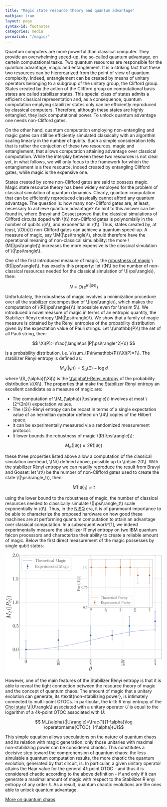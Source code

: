 ```yaml
---
title: "Magic state resource theory and quantum advantage"
mathjax: true
layout: page
syntax-id: footnotes
categories: media
permalink: "/magic/"
---
```



Quantum computers are more powerful than classical computer. They provide an overwhelming speed-up, the so-called quantum advantage, on certein computational tasks. Two quantum resources are responsible for the quantum advantage, magic and entanglement. It is a striking fact that these two resources can be hierercarized from the point of view of quantum complexity. Indeed, entanglement can be created by means of unitary operators belonging to a subgroup of the unitary group, the Clifford group. States created by the action of the Clifford group on computational basis states are called stabilizer states. This special class of states admits a efficient classical representation and, as a consequence, quantum computation emplying stabilizer states only can be efficiently reproduced by classical computers. Therefore, although these states are highly entangled, they lack computational power. To unlock quantum advantage one needs non-Clifford gates. 

On the other hand, quantum computation employing non-entangling and magic gates can still be efficiently simulated classically with an algorithm scaling linearly in the number of qubits. Such a simple consideration tells that is rather the conjuction of these two resources, magic and entanglement, that allows computation attaining advantage over classical computation. While the interplay between these two resources is not clear yet, in what follows, we will only focus to the framework for which the entanglement is a free resource, indeed created by entangling Clifford gates, while magic is the expensive one. 

States created by some non-Clifford gates are said to possess magic. Magic state resource theory has been widely employed for the problem of classical simulation of quantum dynamics. Clearly, quantum computation that can be efficiently reproduced classically cannot afford any quantum advantage. The question is: how many non-Clifford gates are, at least, necessary to achieve quantum advantage? An hint to this answer can be found in, where Bravyi and Gosset proved that the classical simulations of Clifford circuits doped with \\(t\\) non-Clifford gates is polynomially in the number of qubits \\(n\\), and exponential in \\(t\\). Thus, states created by, at least, \\(O(n)\\) non-Clifford gates can achieve a quantum speed-up. A measure of magic, say \\(M(|\psi\rangle)\\), should therefore have the operational meaning of non-classical simulability: the more \\(M(|\psi\rangle)\\) increases the more expensive is the classical simulation of \\(|\psi\rangle\\).

One of the first introduced measure of magic, the [robustness of magic](https://arxiv.org/abs/1609.07488) \\(R(|\psi\rangle)\\), has exaclty this property: let \\(N\\) be the number of non-classical resources needed for the classical simulation of \\(|\psi\rangle\\), then:

$$ N=O(e^{R(|\psi\rangle)}) $$

Unfortutately, the robustness of magic involves a minimization procedure over all the stabilizer decomposition of \\(|\psi\rangle\\), which makes the computation of \\(R(|\psi\rangle)}\\) impossible even for \\(n\sim 5\\). We introduced a novel measure of magic in terms of an entropic quantity, the Stabilizer Rènyi entropy \\(M(|\psi\rangle)\\). We show that a family of magic measure is obtained by the Rènyi entropies of the probability distribution given by the expectation value of Pauli strings. Let \\(\mathbb{P}\\) the set of all Pauli string, then:

$$ \Xi(P):=\frac{\langle\psi|P|\psi\rangle^2}{d} $$

is a probability distribution, i.e. \\(\sum_{P\in\mathbb{P}}\Xi(P)=1\\). The stabilizer Rènyi entropy is defined as:

$$ M_{\alpha}(|\psi\rangle)= S_{\alpha}(\Xi)-\log d $$

where \\(S_{\alpha}(\Xi)\\) is the [\\(\alpha\\)-Rènyi entropy](https://en.wikipedia.org/wiki/Rényi_entropy) of the probability distribution \\(\Xi\\). The properties that make the Stabilizer Rènyi entropy an excellent candidate as a measure of magic are:

* The computation of \\(M_{\alpha}(|\psi\rangle)\\) involves at most \\(2^{2n}\\) expectation values.
* The \\(2\\)-Rènyi entropy can be recast in terms of a single expectation value of an hermitian operator defined on \\(4\\) copies of the Hilbert space.
* It can be experimentally measured via a randomized measurement protocol.
* It lower bounds the robustness of magic \\(R(|\psi\rangle)\\):

$$ M_{\alpha}(|\psi\rangle)\le 2 R(|\psi\rangle) $$

these three properties listed above allow a computation of the classical simulation overhead, \\(N\\) defined above, possible up to \\(n\sim 20\\). With the stabilizer Rènyi entropy we can readily reproduce the result from Bravyi and Gosset: let \\(t\\) be the number of non-Clifford gates used to create the state \\(|\psi\rangle_t\\), then:

$$ M(|\psi\rangle_t)\approx t$$

using the lower bound to the robustness of magic, the number of classical resources needed to classically simulate \\(|\psi\rangle_t\\) scale exponentially in \\(t\\). Thus, in the [NISQ](https://arxiv.org/abs/1801.00862) era, it is of paramount importance to be able to characterize the proposed hardware on how good these machines are at performing quantum computation to attain an advantage over classical computation. In a subsequent work^[1], we indeed experimentally measure the stabilizer R\`enyi entropy on two IBM quantum falcon processors and characterize their ability to create a reliable amount of magic. Below the first direct measurement of the magic possesses by single qubit states:

![transitions](MagPur1Qui.png)


However, one of the main features of the Stabilizer Rènyi entropy is that it is able to reveal the tight connection between the resource theory of magic and the concept of quantum chaos. The amount of magic that a unitary evolution can generate, its \textit{non-stabilizing power}, is intimately connected to multi-point OTOCs. In particular, the $k$-th R\`enyi entropy of the [Choi state](https://en.wikipedia.org/wiki/Choi–Jamiołkowski_isomorphism) \\(|U\rangle\\) associated with a unitary operator $U$ is equal to the logarithm of a $4k$-point OTOC associated with $U$:

$$ M_{\alpha}(|U\rangle)=\frac{1}{1-\alpha}\log \operatorname{OTOC}_{4\alpha}(U)$$

This simple equation allows speculations on the nature of quantum chaos and its relation with magic generation: only those unitaries with maximal non-stabilizing power can be considered chaotic. This constitutes a decisive step toward the comprehension of quantum chaos: the less simulable a quantum computation results, the more chaotic the quantum evolution, generated by that circuit, is. In particular, a given unitary operator attains the Haar value for the general $4k$ point OTOC - and thus it is considered chaotic according to the above definition - if and only if it can generate a maximal amount of magic with respect to the Stabilizer R\`enyi entropy of any order $k$. As a result, quantum chaotic evolutions are the ones able to unlock quantum advantage. 

[More on quantum chaos](https://lorenzoleone.github.io/quantumchaos/)



